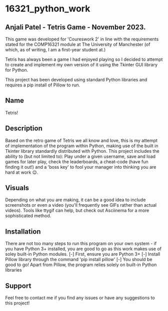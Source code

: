 # 16321_python_work

## Anjali Patel - Tetris Game - November 2023.

This game was developed for 'Coureswork 2' in line with the requirements stated for the COMP16321 module at The University of Manchester (of which, as of writing, I am a first-year student at.) 

Tetris has always been a game I had enjoyed playing so I decided to attempt to create and implement my own version of it using the Tkinter GUI library for Python.

This project has been developed using standard Python libraries and requires a pip install of Pillow to run.

## Name
Tetris!

## Description
Based on the retro game of Tetris we all know and love, this is my attempt of implementation of the program within Python, making use of the built in Tkinter library standardly distributed with Python. This project includes the ability to (but not limited to): Play under a given username, save and load games for later play, check the leaderboards, a cheat-code (have fun finding it out!) and a 'boss key' to fool your manager into thinking you are hard at work :wink:.


## Visuals
Depending on what you are making, it can be a good idea to include screenshots or even a video (you'll frequently see GIFs rather than actual videos). Tools like ttygif can help, but check out Asciinema for a more sophisticated method.

## Installation
There are not too many steps to run this program on your own system - if you have Python 3+ installed, you are good to go as this work makes use of soley built-in Python modules.
[-] First, ensure you are Python 3+
[-] Install Pillow library through the command 'pip install pillow'
[-] You should be good to go! Apart from Pillow, the program relies solely on built-in Python libraries

## Support
Feel free to contact me if you find any issues or have any suggestions to this project!